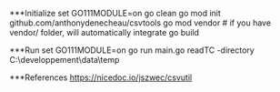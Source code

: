 ***Initialize
set GO111MODULE=on
go clean
go mod init github.com/anthonydenecheau/csvtools
go mod vendor # if you have vendor/ folder, will automatically integrate
go build

***Run
set GO111MODULE=on
go run main.go readTC -directory C:\developpement\data\temp

***References
https://nicedoc.io/jszwec/csvutil
